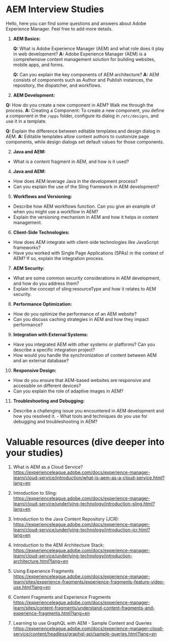 # AEM Interview Studies

Hello, here you can find some questions and answers about Adobe Experience Manager. 	Feel free to add more details.

1.  **AEM Basics:**
    
      **Q:** What is Adobe Experience Manager (AEM) and what role does it play in web development?
      **A:** Adobe Experience Manager (AEM) is a comprehensive content management solution for building websites, mobile apps, and forms.
      
    **Q:** Can you explain the key components of AEM architecture?
    **A:** AEM consists of components such as Author and Publish instances, the repository, the dispatcher, and workflows.
    
2.  **AEM Development:**
 
  **Q:**  How do you create a new component in AEM? Walk me through the process.
  **A:** Creating a Component: To create a new component, you define a component in the `/apps` folder, configure its dialog in `/etc/designs`, and use it in a template.
   
**Q:** Explain the difference between editable templates and design dialog in AEM.
**A:** Editable templates allow content authors to customize page components, while design dialogs set default values for those components.

2.  **Java and AEM:**
   -   What is a content fragment in AEM, and how is it used?
4.  **Java and AEM:**
    
   -   How does AEM leverage Java in the development process?
   -   Can you explain the use of the Sling framework in AEM development?
5.  **Workflows and Versioning:**
    
   -   Describe how AEM workflows function. Can you give an example of when you might use a workflow in AEM?
   -   Explain the versioning mechanism in AEM and how it helps in content management.
6.  **Client-Side Technologies:**
    
   -   How does AEM integrate with client-side technologies like JavaScript frameworks?
   -   Have you worked with Single Page Applications (SPAs) in the context of AEM? If so, explain the integration process.
7.  **AEM Security:**
   -   What are some common security considerations in AEM development, and how do you address them?
   -   Explain the concept of sling:resourceType and how it relates to AEM security.
    
8.  **Performance Optimization:**
    
   -   How do you optimize the performance of an AEM website?
  -   Can you discuss caching strategies in AEM and how they impact performance?
9.  **Integration with External Systems:**
    
   -   Have you integrated AEM with other systems or platforms? Can you describe a specific integration project?
   -   How would you handle the synchronization of content between AEM and an external database?
10.  **Responsive Design:**
    
   -   How do you ensure that AEM-based websites are responsive and accessible on different devices?
   -   Can you explain the role of adaptive images in AEM?
11.  **Troubleshooting and Debugging:**
  
  -   Describe a challenging issue you encountered in AEM development and how you resolved it.
    -   What tools and techniques do you use for debugging and troubleshooting in AEM?


# Valuable resources (dive deeper into your studies)
1. What is AEM as a Cloud Service?
https://experienceleague.adobe.com/docs/experience-manager-learn/cloud-service/introduction/what-is-aem-as-a-cloud-service.html?lang=en

3. Introduction to Sling:
https://experienceleague.adobe.com/docs/experience-manager-learn/cloud-service/underlying-technology/introduction-sling.html?lang=en

5. Introduction to the Java Content Repository (JCR):
https://experienceleague.adobe.com/docs/experience-manager-learn/cloud-service/underlying-technology/introduction-jcr.html?lang=en

6. Introduction to the AEM Architecture Stack:
https://experienceleague.adobe.com/docs/experience-manager-learn/cloud-service/underlying-technology/introduction-architecture.html?lang=en

7.  Using Experience Fragments
https://experienceleague.adobe.com/docs/experience-manager-learn/sites/experience-fragments/experience-fragments-feature-video-use.html?lang=en

8. Content Fragments and Experience Fragments
https://experienceleague.adobe.com/docs/experience-manager-learn/sites/content-fragments/understand-content-fragments-and-experience-fragments.html?lang=en

9. Learning to use GraphQL with AEM - Sample Content and Queries
https://experienceleague.adobe.com/docs/experience-manager-cloud-service/content/headless/graphql-api/sample-queries.html?lang=en
